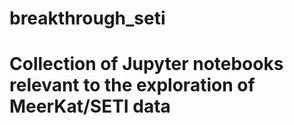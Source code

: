 # breakthrough_seti
# Collection of Jupyter notebooks relevant to the exploration of MeerKat/SETI data
